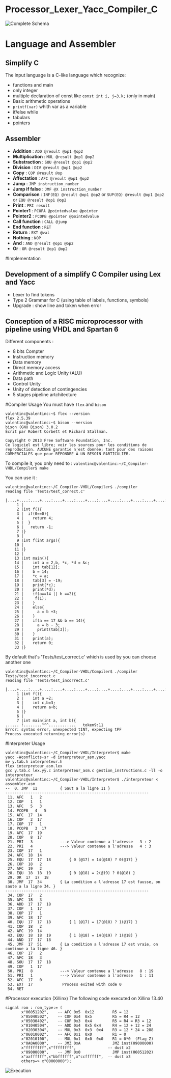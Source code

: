 # Processor_Lexer_Yacc_Compiler_C

![Complete Schema](http://s21.postimg.org/46rwmfq0n/Capture.png)

# Language and Assembler
## Simplify C
The input language is a C-like language which recognize:
- functions and main
- only integer
- multiple declaration of const like `const int i, j=3,k;` (only in main)
- Basic arithmetic operations
- `printf(var)` whith var as a variable
- if/else while
- tabulars
- pointers

## Assembler 
- **Addition** : `ADD @result @op1 @op2`
- **Multiplication** : `MUL @result @op1 @op2`
- **Substraction** : `SOU @result @op1 @op2`
- **Division** : `DIV @result @op1 @op2`
- **Copy** : `COP @result @op`
- **Affectation** : `AFC @result @op1 @op2`
- **Jump** : `JMP instruction_number`
- **Jump if false** : `JMF @X instruction_number`
- **Comparison** : `INF(EQ) @result @op1 @op2` or `SUP(EQ) @result @op1 @op2` or `EQU @result @op1 @op2`
- **Print** : `PRI result`
- **Pointer1** : `PCOPA @pointedvalue @pointer `
- **Pointer2** : `PCOPB @pointer @pointedvalue`
- **Call function** : `CALL @jump `
- **End function** : `RET`
- **Return** : `EXT @val`
- **Nothing** : `NOP`
- **And** : `AND @result @op1 @op2`
- **Or** : `OR @result @op1 @op2`

#Implementation
## Development of a simplify C Compiler using Lex and Yacc
- Lexer to find tokens
- Type 2 Grammar for C (using table of labels, functions, symbols)
- Upgrade : show line and token when error

## Conception of a RISC microprocessor with pipeline using VHDL and Spartan 6
Different components :
- 8 bits Compter
- Instruction memory
- Data memory
- Direct memory access
- Arithmetic and Logic Unity (ALU)
- Data path
- Control Unity
- Unity of detection of contingencies
- 5 stages pipeline artchitecture

#Compiler Usage 
You must have `flex` and `bison`
```
valentinc@valentinc:~$ flex --version
flex 2.5.39
valentinc@valentinc:~$ bison --version 
bison (GNU Bison) 3.0.2
Écrit par Robert Corbett et Richard Stallman.

Copyright © 2013 Free Software Foundation, Inc.
Ce logiciel est libre; voir les sources pour les conditions de
reproduction. AUCUNE garantie n'est donnée; tant pour des raisons
COMMERCIALES que pour RÉPONDRE À UN BESOIN PARTICULIER.
```
To compile it, you only need to :
``` valentinc@valentinc:~/C_Compiler-VHDL/Compiler$ make ```

You can use it :
```
valentinc@valentinc:~/C_Compiler-VHDL/Compiler$ ./compiler 
reading file 'Tests/test_correct.c'
       |....+....:....+....:....+....:....+....:....+....:....+....:....+....:
     1 |
     2 |int f(){
     3 |  if(0==0){
     4 |    return 4;
     5 |  }
     6 |   return -1;
     7 |}
     8 |
     9 |int f(int args){
    10 |
    11 |}
    12 |
    13 |int main(){
    14 |	int a = 2,b, *c, *d = &c;
    15 |	int tab[12];
    16 |	b = 14;
    17 |	*c = a;
    18 |	tab[3] = -19;
    19 |	print(*c);
    20 |	print(*d);
    21 |	if(a==14 || b ==2){
    22 |	 f(1); 
    23 |	}
    24 |	else{
    25 |	  a = b +3;
    26 |	}
    27 |	if(a == 17 && b == 14){
    28 |	  a = b - 3;
    29 |	  print(tab[3]);
    30 |	}
    31 |	print(a);
    32 |	return 0;
    33 |}
```
By default that's 'Tests/test_correct.c' which is used by you can choose another one 
```
valentinc@valentinc:~/C_Compiler-VHDL/Compiler$ ./compiler Tests/test_incorrect.c
reading file 'Tests/test_incorrect.c'
       |....+....:....+....:....+....:....+....:....+....:....+....:....+....:
     1 |int f(){
     2 |	int a =2;
     3 |	int c,b=3;
     4 |	return a+b;
     5 |}
     6 |
     7 |int main(int a, int b){
...... !........^^^............   token9:11
Error: syntax error, unexpected tINT, expecting tPF
Process executed returning error(s)
```

#Interpreter Usage 
```
valentinc@valentinc:~/C_Compiler-VHDL/Interpreter$ make
yacc -Wconflicts-sr -d interpreteur_asm.yacc
mv y.tab.h interpreteur.h
flex interpreteur_asm.lex
gcc y.tab.c lex.yy.c interpreteur_asm.c gestion_instructions.c -ll -o interpreteur
valentinc@valentinc:~/C_Compiler-VHDL/Interpreter$ ./interpreteur < assembler.asm 
--  0. JMP  11 			{ Saut a la ligne 11 }
---------------------------------------------------------------
 11. AFC   1   2 
 12. COP   1   1 
 13. AFC   5   3 
 14. PCOPB   4   5 
 15. AFC  17  14 
 16. COP   2  17 
 17. COP  17   1 
 18. PCOPB   3  17 
 19. AFC  17  19 
 20. COP   8  17 
 21. PRI   3 			---> Valeur contenue a l'adresse   3 : 2
 22. PRI   4 			---> Valeur contenue a l'adresse   4 : 3
 23. COP  17   1 
 24. AFC  18  14 
 25. EQU  17  17  18 		{ 0 (@17) = 14(@18) ? 0(@17) }
 26. COP  18   2 
 27. AFC  19   2 
 28. EQU  18  18  19 		{ 0 (@18) = 2(@19) ? 0(@18) }
 29. OR  17  17  18 
 30. JMF  17  34 		{ La condition a l'adresse 17 est fausse, on saute a la ligne 34. }
---------------------------------------------------------------
 34. COP  17   2 
 35. AFC  18   3 
 36. ADD  17  17  18 
 37. COP   1  17 
 38. COP  17   1 
 39. AFC  18  17 
 40. EQU  17  17  18 		{ 1 (@17) = 17(@18) ? 1(@17) }
 41. COP  18   2 
 42. AFC  19  14 
 43. EQU  18  18  19 		{ 1 (@18) = 14(@19) ? 1(@18) }
 44. AND  17  17  18 
 45. JMF  17  51 		{ La condition a l'adresse 17 est vraie, on continue a la ligne 46. } 
 46. COP  17   2 
 47. AFC  18   3 
 48. SOU  17  17  18 
 49. COP   1  17 
 50. PRI   8 			---> Valeur contenue a l'adresse   8 : 19
 51. PRI   1 			---> Valeur contenue a l'adresse   1 : 11
 52. AFC  17   0 
 53. EXT  17 			 Process exited with code 0
 54. RET
 ```

#Processor execution (Xillinx)
 The following code executed on Xillinx 13.40
 ```
signal rom : rom_type:= (
        x"06051202",    -- AFC 0x5	0x12		R5 = 12
        x"05040502",    -- COP 0x4	0x5			R5 = R4 = 12
        x"05030402",    -- COP 0x3	0x4			R5 = R4 = R3 = 12
        x"01040504",    -- ADD 0x4	0x5 0x4 	R4 = 12 + 12 = 24 
        x"02030304",    -- MUL 0x3  0x3  0x4	R3 = 12 * 24 = 288
        x"06010002",    -- AFC 0x1  0x0			R1 = 0
        x"02010100",    -- MUL 0x1  0x0  0x0	R1 = 0*0  (Flag Z)
        x"0A0A0000",    -- JMZ 0xA				JMZ inst(09000000)
        x"ffffffff",x"ffffffff",              -- dust x2
        x"09000000",    -- JMP 0x0				JMP inst(06051202)
        x"aaffffff",x"bbffffff",x"ccffffff",  -- dust x3
        others=> x"00000000");
```
 ![Execution](http://s32.postimg.org/up9snmwxv/Capture.png)
 

